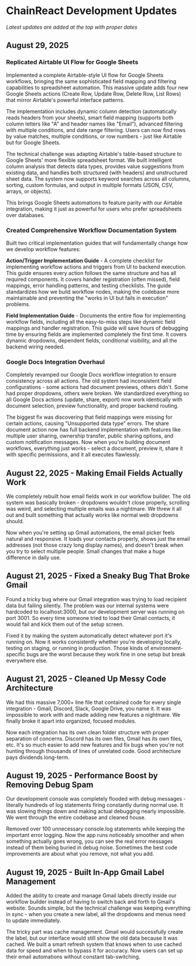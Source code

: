 # ChainReact Development Updates

*Latest updates are added at the top with proper dates*

## August 29, 2025

### Replicated Airtable UI Flow for Google Sheets

Implemented a complete Airtable-style UI flow for Google Sheets workflows, bringing the same sophisticated field mapping and filtering capabilities to spreadsheet automation. This massive update adds four new Google Sheets actions (Create Row, Update Row, Delete Row, List Rows) that mirror Airtable's powerful interface patterns.

The implementation includes dynamic column detection (automatically reads headers from your sheets), smart field mapping (supports both column letters like "A" and header names like "Email"), advanced filtering with multiple conditions, and date range filtering. Users can now find rows by value matches, multiple conditions, or row numbers - just like Airtable but for Google Sheets.

The technical challenge was adapting Airtable's table-based structure to Google Sheets' more flexible spreadsheet format. We built intelligent column analysis that detects data types, provides value suggestions from existing data, and handles both structured (with headers) and unstructured sheet data. The system now supports keyword searches across all columns, sorting, custom formulas, and output in multiple formats (JSON, CSV, arrays, or objects).

This brings Google Sheets automations to feature parity with our Airtable integration, making it just as powerful for users who prefer spreadsheets over databases.

### Created Comprehensive Workflow Documentation System

Built two critical implementation guides that will fundamentally change how we develop workflow features:

**Action/Trigger Implementation Guide** - A complete checklist for implementing workflow actions and triggers from UI to backend execution. This guide ensures every action follows the same structure and has all required components. It covers handler registration (often missed), field mappings, error handling patterns, and testing checklists. The guide standardizes how we build workflow nodes, making the codebase more maintainable and preventing the "works in UI but fails in execution" problems.

**Field Implementation Guide** - Documents the entire flow for implementing workflow fields, including all the easy-to-miss steps like dynamic field mappings and handler registration. This guide will save hours of debugging time by ensuring fields are implemented completely the first time. It covers dynamic dropdowns, dependent fields, conditional visibility, and all the backend wiring needed.

### Google Docs Integration Overhaul

Completely revamped our Google Docs workflow integration to ensure consistency across all actions. The old system had inconsistent field configurations - some actions had document previews, others didn't. Some had proper dropdowns, others were broken. We standardized everything so all Google Docs actions (update, share, export) now work identically with document selection, preview functionality, and proper backend routing.

The biggest fix was discovering that field mappings were missing for certain actions, causing "Unsupported data type" errors. The share document action now has full backend implementation with features like multiple user sharing, ownership transfer, public sharing options, and custom notification messages. Now when you're building document workflows, everything just works - select a document, preview it, share it with specific permissions, and it all executes flawlessly.

## August 22, 2025 - Making Email Fields Actually Work

We completely rebuilt how email fields work in our workflow builder. The old system was basically broken - dropdowns wouldn't close properly, scrolling was weird, and selecting multiple emails was a nightmare. We threw it all out and built something that actually works like normal web dropdowns should.

Now when you're setting up Gmail automations, the email picker feels natural and responsive. It loads your contacts properly, shows just the email addresses (not those crazy long display names), and doesn't break when you try to select multiple people. Small changes that make a huge difference in daily use.

## August 21, 2025 - Fixed a Sneaky Bug That Broke Gmail

Found a tricky bug where our Gmail integration was trying to load recipient data but failing silently. The problem was our internal systems were hardcoded to localhost:3000, but our development server was running on port 3001. So every time someone tried to load their Gmail contacts, it would fail and kick them out of the setup screen.

Fixed it by making the system automatically detect whatever port it's running on. Now it works consistently whether you're developing locally, testing on staging, or running in production. Those kinds of environment-specific bugs are the worst because they work fine in one setup but break everywhere else.

## August 21, 2025 - Cleaned Up Messy Code Architecture

We had this massive 7,000+ line file that contained code for every single integration - Gmail, Discord, Slack, Google Drive, you name it. It was impossible to work with and made adding new features a nightmare. We finally broke it apart into organized, focused modules.

Now each integration has its own clean folder structure with proper separation of concerns. Discord has its own files, Gmail has its own files, etc. It's so much easier to add new features and fix bugs when you're not hunting through thousands of lines of unrelated code. Good architecture pays dividends long-term.

## August 19, 2025 - Performance Boost by Removing Debug Spam

Our development console was completely flooded with debug messages - literally hundreds of log statements firing constantly during normal use. It was slowing things down and making actual debugging nearly impossible. We went through the entire codebase and cleaned house.

Removed over 100 unnecessary console.log statements while keeping the important error logging. Now the app runs noticeably smoother and when something actually goes wrong, you can see the real error messages instead of them being buried in debug noise. Sometimes the best code improvements are about what you remove, not what you add.

## August 19, 2025 - Built In-App Gmail Label Management

Added the ability to create and manage Gmail labels directly inside our workflow builder instead of having to switch back and forth to Gmail's website. Sounds simple, but the technical challenge was keeping everything in sync - when you create a new label, all the dropdowns and menus need to update immediately.

The tricky part was cache management. Gmail would successfully create the label, but our interface would still show the old data because it was cached. We built a smart refresh system that knows when to use cached data for speed and when to bypass it for accuracy. Now users can set up their email automations without constant tab-switching.
